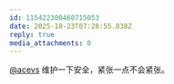 ```yaml
---
id: 115422300460715053
date: 2025-10-23T07:28:55.838Z
reply: true
media_attachments: 0
---
```


<p><span class="h-card" translate="no"><a href="https://mastodon.social/@acevs" class="u-url mention" rel="nofollow noopener" target="_blank">@<span>acevs</span></a></span> 维护一下安全，紧张一点不会紧张。</p>
